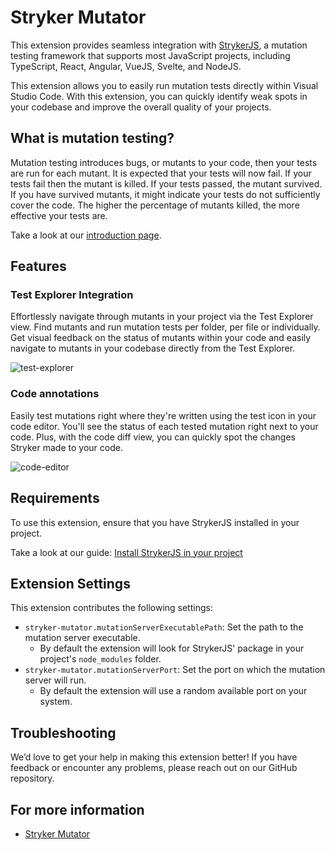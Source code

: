 # Stryker Mutator
This extension provides seamless integration with [StrykerJS](https://stryker-mutator.io/docs/stryker-js/introduction/), a mutation testing framework that supports most JavaScript projects, including TypeScript, React, Angular, VueJS, Svelte, and NodeJS.

This extension allows you to easily run mutation tests directly within Visual Studio Code. With this extension, you can quickly identify weak spots in your codebase and improve the overall quality of your projects.

## What is mutation testing?
Mutation testing introduces bugs, or mutants to your code, then your tests are run for each mutant. It is expected that your tests will now fail. If your tests fail then the mutant is killed. If your tests passed, the mutant survived. If you have survived mutants, it might indicate your tests do not sufficiently cover the code. The higher the percentage of mutants killed, the more effective your tests are.

Take a look at our [introduction page](https://stryker-mutator.io/docs/).

## Features

### Test Explorer Integration
Effortlessly navigate through mutants in your project via the Test Explorer view. Find mutants and run mutation tests per folder, per file or individually. Get visual feedback on the status of mutants within your code and easily navigate to mutants in your codebase directly from the Test Explorer.

![test-explorer](https://github.com/jaspervdveen/vscode-stryker/assets/48756416/ea589874-5030-4698-af93-f813cdb28b2d)

### Code annotations
Easily test mutations right where they're written using the test icon in your code editor. You'll see the status of each tested mutation right next to your code. Plus, with the code diff view, you can quickly spot the changes Stryker made to your code.

![code-editor](https://github.com/jaspervdveen/vscode-stryker/assets/48756416/9c7df38f-67c7-4b17-b056-430a437dc5e0)

## Requirements

To use this extension, ensure that you have StrykerJS installed in your project.

Take a look at our guide: [Install StrykerJS in your project](https://stryker-mutator.io/docs/stryker-js/getting-started/)

## Extension Settings
This extension contributes the following settings:

* `stryker-mutator.mutationServerExecutablePath`: Set the path to the mutation server executable. 
    * By default the extension will look for StrykerJS' package in your project's `node_modules` folder.
* `stryker-mutator.mutationServerPort`: Set the port on which the mutation server will run.
    * By default the extension will use a random available port on your system.

## Troubleshooting
We’d love to get your help in making this extension better! If you have feedback or encounter any problems, please reach out on our GitHub repository.

## For more information

* [Stryker Mutator](https://stryker-mutator.io/)
